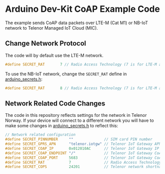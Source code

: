 # Arduino Dev-Kit CoAP Example Code

The example sends CoAP data packets over LTE-M (Cat M1) or NB-IoT network to Telenor Managed IoT Cloud (MIC).

## Change Network Protocol

The code will by default use the LTE-M network.

``` cpp
#define SECRET_RAT       7 // Radio Access Technology (7 is for LTE-M and 8 is for NB-IoT)
```

To use the NB-IoT network, change the `SECRET_RAT` define in [arduino_secrets.h](./arduino_secrets.h):

``` cpp
#define SECRET_RAT       8 // Radio Access Technology (7 is for LTE-M and 8 is for NB-IoT)
```

## Network Related Code Changes

The code in this repository reflects settings for the network in Telenor Norway. If your device will connect to a different network you will have to make some changes in [arduino_secrets.h](./arduino_secrets.h) to reflect this:

``` cpp
// Network related configuration
#define SECRET_PINNUMBER     ""              // SIM card PIN number
#define SECRET_GPRS_APN      "telenor.iotgw" // Telenor IoT Gateway APN
#define SECRET_COAP_IP       0x012010AC      // Telenor IoT Gateway IP address (172.16.32.1)
#define SECRET_COAP_ENDPOINT "/"             // Telenor IoT Gateway CoAP endpoint
#define SECRET_COAP_PORT     5683            // Telenor IoT Gateway CoAP port
#define SECRET_RAT           7               // Radio Access Technology (7 is for LTE-M and 8 is for NB-IoT)
#define SECRET_COPS          24201           // Telenor network shortname

```
